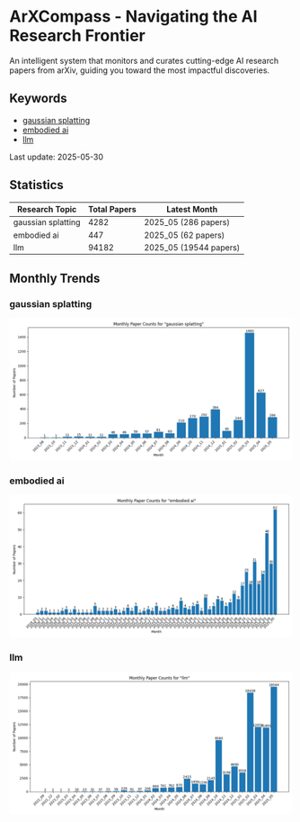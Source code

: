# ArXCompass - Navigating the AI Research Frontier
An intelligent system that monitors and curates cutting-edge AI research papers from arXiv, guiding you toward the most impactful discoveries.

## Keywords

- [gaussian splatting](gaussian_splatting/)
- [embodied ai](embodied_ai/)
- [llm](llm/)

Last update: 2025-05-30

## Statistics

| Research Topic | Total Papers | Latest Month |
| --- | --- | --- |
| gaussian splatting | 4282 | 2025_05 (286 papers) |
| embodied ai | 447 | 2025_05 (62 papers) |
| llm | 94182 | 2025_05 (19544 papers) |

## Monthly Trends

### gaussian splatting

![Monthly Paper Counts for gaussian splatting](gaussian_splatting/monthly_stats.png)

### embodied ai

![Monthly Paper Counts for embodied ai](embodied_ai/monthly_stats.png)

### llm

![Monthly Paper Counts for llm](llm/monthly_stats.png)

